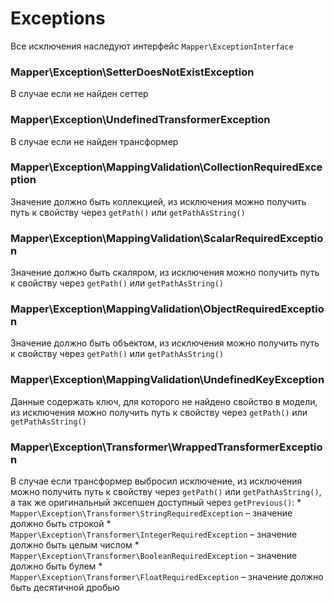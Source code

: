 # Exceptions

Все исключения наследуют интерфейс `Mapper\ExceptionInterface`

### Mapper\Exception\SetterDoesNotExistException 
В случае если не найден сеттер

### Mapper\Exception\UndefinedTransformerException
В случае если не найден трансформер

### Mapper\Exception\MappingValidation\CollectionRequiredException
Значение должно быть коллекцией, из исключения можно получить путь к свойству через `getPath()` или `getPathAsString()`

### Mapper\Exception\MappingValidation\ScalarRequiredException
Значение должно быть скаляром, из исключения можно получить путь к свойству через `getPath()` или `getPathAsString()`

### Mapper\Exception\MappingValidation\ObjectRequiredException
Значение должно быть объектом, из исключения можно получить путь к свойству через `getPath()` или `getPathAsString()`

### Mapper\Exception\MappingValidation\UndefinedKeyException
Данные содержать ключ, для которого не найдено свойство в модели, из исключения можно получить путь к свойству через `getPath()` или `getPathAsString()`

### Mapper\Exception\Transformer\WrappedTransformerException
В случае если трансформер выбросил исключение, из исключения можно получить путь к свойству через `getPath()` или `getPathAsString()`, а так же оригинальный эксепшен доступный через `getPrevious()`:
    * `Mapper\Exception\Transformer\StringRequiredException` – значение должно быть строкой
    * `Mapper\Exception\Transformer\IntegerRequiredException` – значение должно быть целым числом
    * `Mapper\Exception\Transformer\BooleanRequiredException` – значение должно быть булем
    * `Mapper\Exception\Transformer\FloatRequiredException` – значение должно быть десятичной дробью
